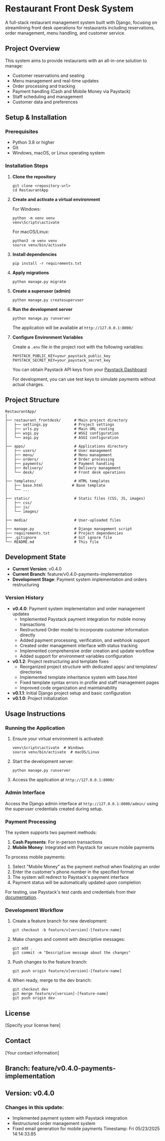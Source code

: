 # Restaurant Front Desk System

A full-stack restaurant management system built with Django, focusing on streamlining front desk operations for restaurants including reservations, order management, menu handling, and customer service.

## Project Overview

This system aims to provide restaurants with an all-in-one solution to manage:
- Customer reservations and seating
- Menu management and real-time updates
- Order processing and tracking
- Payment handling (Cash and Mobile Money via Paystack)
- Staff scheduling and management
- Customer data and preferences

## Setup & Installation

### Prerequisites
- Python 3.8 or higher
- Git
- Windows, macOS, or Linux operating system

### Installation Steps

1. **Clone the repository**
   ```
   git clone <repository-url>
   cd RestaurantApp
   ```

2. **Create and activate a virtual environment**
   
   For Windows:
   ```
   python -m venv venv
   venv\Scripts\activate
   ```
   
   For macOS/Linux:
   ```
   python3 -m venv venv
   source venv/bin/activate
   ```

3. **Install dependencies**
   ```
   pip install -r requirements.txt
   ```

4. **Apply migrations**
   ```
   python manage.py migrate
   ```

5. **Create a superuser (admin)**
   ```
   python manage.py createsuperuser
   ```

6. **Run the development server**
   ```
   python manage.py runserver
   ```
   
   The application will be available at `http://127.0.0.1:8000/`

7. **Configure Environment Variables**
   
   Create a `.env` file in the project root with the following variables:
   ```
   PAYSTACK_PUBLIC_KEY=your_paystack_public_key
   PAYSTACK_SECRET_KEY=your_paystack_secret_key
   ```
   
   You can obtain Paystack API keys from your [Paystack Dashboard](https://dashboard.paystack.com/#/settings/developer)
   
   For development, you can use test keys to simulate payments without actual charges.

## Project Structure

```
RestaurantApp/
│
├── restaurant_frontdesk/      # Main project directory
│   ├── settings.py            # Project settings
│   ├── urls.py                # Main URL routing
│   ├── wsgi.py                # WSGI configuration
│   └── asgi.py                # ASGI configuration
│
├── apps/                      # Applications directory
│   ├── users/                 # User management
│   ├── menu/                  # Menu management
│   ├── orders/                # Order processing
│   ├── payments/              # Payment handling
│   ├── delivery/              # Delivery management
│   └── desk/                  # Front desk operations
│
├── templates/                 # HTML templates
│   ├── base.html             # Base template
│   └── ...
│
├── static/                    # Static files (CSS, JS, images)
│   ├── css/
│   ├── js/
│   └── images/
│
├── media/                     # User-uploaded files
│
├── manage.py                  # Django management script
├── requirements.txt           # Project dependencies
├── .gitignore                 # Git ignore file
└── README.md                  # This file
```

## Development State

- **Current Version**: v0.4.0
- **Current Branch**: feature/v0.4.0-payments-implementation
- **Development Stage**: Payment system implementation and orders restructuring

### Version History

- **v0.4.0**: Payment system implementation and order management updates
  - Implemented Paystack payment integration for mobile money transactions
  - Restructured Order model to incorporate customer information directly
  - Added payment processing, verification, and webhook support
  - Created order management interface with status tracking
  - Implemented comprehensive order creation and update workflow
  - Added support for environment variables configuration
- **v0.1.2**: Project restructuring and template fixes
  - Reorganized project structure with dedicated apps/ and templates/ directories
  - Implemented template inheritance system with base.html
  - Fixed template syntax errors in profile and staff management pages
  - Improved code organization and maintainability
- **v0.1.1**: Initial Django project setup and basic configuration
- **v0.1.0**: Project initialization

## Usage Instructions

### Running the Application

1. Ensure your virtual environment is activated:
   ```
   venv\Scripts\activate  # Windows
   source venv/bin/activate  # macOS/Linux
   ```

2. Start the development server:
   ```
   python manage.py runserver
   ```

3. Access the application at `http://127.0.0.1:8000/`

### Admin Interface

Access the Django admin interface at `http://127.0.0.1:8000/admin/` using the superuser credentials created during setup.

### Payment Processing

The system supports two payment methods:

1. **Cash Payments**: For in-person transactions
2. **Mobile Money**: Integrated with Paystack for secure mobile payments

To process mobile payments:
1. Select "Mobile Money" as the payment method when finalizing an order
2. Enter the customer's phone number in the specified format
3. The system will redirect to Paystack's payment interface
4. Payment status will be automatically updated upon completion

For testing, use Paystack's test cards and credentials from their [documentation](https://paystack.com/docs/payments/test-payments/).

### Development Workflow

1. Create a feature branch for new development:
   ```
   git checkout -b feature/v[version]-[feature-name]
   ```

2. Make changes and commit with descriptive messages:
   ```
   git add .
   git commit -m "Descriptive message about the changes"
   ```

3. Push changes to the feature branch:
   ```
   git push origin feature/v[version]-[feature-name]
   ```

4. When ready, merge to the dev branch:
   ```
   git checkout dev
   git merge feature/v[version]-[feature-name]
   git push origin dev
   ```

## License

[Specify your license here]

## Contact

[Your contact information]

 
## Branch: feature/v0.4.0-payments-implementation
## Version: v0.4.0
### Changes in this update: 
- Implemented payment system with Paystack integration
- Restructured order management system
- Fixed email generation for mobile payments
Timestamp: Fri 05/23/2025 14:14:33.85
 
